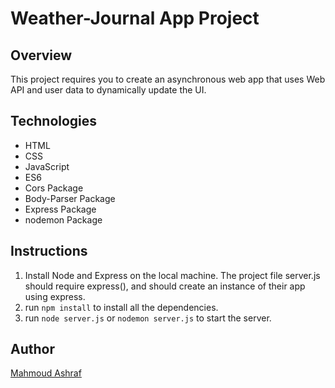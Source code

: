 # Weather-Journal App Project

## Overview

This project requires you to create an asynchronous web app that uses Web API and user data to dynamically update the UI.

## Technologies

- HTML
- CSS
- JavaScript
- ES6
- Cors Package
- Body-Parser Package
- Express Package
- nodemon Package

## Instructions

1. Install Node and Express on the local machine. The project file server.js should require express(), and should create an instance of their app using express.
2. run `npm install` to install all the dependencies.
3. run `node server.js` or `nodemon server.js` to start the server.

## Author

[Mahmoud Ashraf](www.github.com/m-Ash1)
